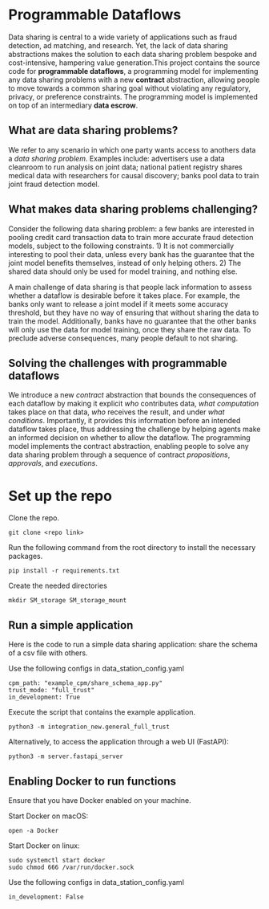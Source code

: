 # Programmable Dataflows

Data sharing is central to a wide variety of applications such as
fraud detection, ad matching, and research. Yet, the lack of data sharing abstractions makes the solution to each data sharing problem
bespoke and cost-intensive, hampering value generation.This project contains the source code for **programmable dataflows**, a programming model 
for implementing any data sharing problems with a new **contract** abstraction, allowing people to move towards a 
common sharing goal without violating any regulatory, privacy, or preference constraints.
The programming model is implemented on top of an intermediary **data escrow**.

## What are data sharing problems?

We refer to any scenario in which one party wants access to anothers data a *data sharing problem*.
Examples include: advertisers use a data cleanroom to run analysis on joint data; national patient
registry shares medical data with researchers for causal discovery; banks pool data to train joint
fraud detection model.

## What makes data sharing problems challenging?

Consider the following data sharing problem: a few banks are interested
in pooling credit card transaction data to train more accurate fraud
detection models, subject to the following constraints. 1) It is not commercially interesting to pool their data, unless every bank has the guarantee that the joint
model benefits themselves, instead of only helping others. 2) The shared data should only
be used for model training, and nothing else.

A main challenge of data sharing is that people lack information
to assess whether a dataflow is desirable before it takes place. For example, the
banks only want to release a joint model if it meets some accuracy threshold,
but they have no way of ensuring that without sharing the data to train the model. Additionally,
banks have no guarantee that the other banks will only use the data for model training, once they share
the raw data. To preclude adverse consequences, many people default to not sharing.

## Solving the challenges with programmable dataflows

We introduce a new *contract* abstraction that bounds the consequences of each dataflow by making it explicit *who* contributes data, *what
computation* takes place on that data, *who* receives the result,
and under *what conditions*. Importantly, it provides this information before an intended dataflow takes place, thus addressing
the challenge by helping agents make an informed decision on
whether to allow the dataflow. The programming model implements the contract abstraction, enabling people to solve
any data sharing problem through a sequence of contract *propositions*, *approvals*, and *executions*.

# Set up the repo

Clone the repo.

    git clone <repo link>

Run the following command from the root directory to install the necessary packages.

    pip install -r requirements.txt

Create the needed directories

    mkdir SM_storage SM_storage_mount

## Run a simple application

Here is the code to run a simple data sharing application: share the schema of a csv file with others.

Use the following configs in data_station_config.yaml

    cpm_path: "example_cpm/share_schema_app.py"
    trust_mode: "full_trust"
    in_development: True

Execute the script that contains the example application.

    python3 -m integration_new.general_full_trust

Alternatively, to access the application through a web UI (FastAPI):

    python3 -m server.fastapi_server

## Enabling Docker to run functions

Ensure that you have Docker enabled on your machine.

Start Docker on macOS:

    open -a Docker

Start Docker on linux:

    sudo systemctl start docker
    sudo chmod 666 /var/run/docker.sock

Use the following configs in data_station_config.yaml

    in_development: False

[//]: # (## Notes For Developers)

[//]: # ( )
[//]: # (Data Station is a computational and data management infrastructure.)

[//]: # (Developers will write applications they want to run on top of Data Station. )

[//]: # (In this section, we explain how to develop applications for Data Station.)

[//]: # ()
[//]: # (An application that can run on Data Station is specified as a python file under the)

[//]: # (example_epm/ directory, called an **EPM file**. An example of an EPM file is:)

[//]: # ()
[//]: # (    example_epm/sharing_consortia.py)

[//]: # ()
[//]: # (Each application &#40;EPM file&#41; exposes to users a set of APIs they can call. )

[//]: # (These are functions tagged with @api_endpoint. These APIs can include functionalities)

[//]: # (like registering a data element, proposing a contract, etc. )

[//]: # (An example of an API endpoint in sharing_consortia.py is)

[//]: # ()
[//]: # (    @api_endpoint)

[//]: # (    def register_de&#40;...&#41;:)

[//]: # ()
[//]: # (A special class of APIs are additionally tagged with @function. )

[//]: # (These are APIs that users can call, that need to access the content of data elements. )

[//]: # (An example of such an API endpoint in sharing_consortia.py is)

[//]: # ()
[//]: # (    @api_endpoint)

[//]: # (    @function)

[//]: # (    def calc_pi_and_pip&#40;&#41;:)

[//]: # ()
[//]: # (Data Station provides a set of default implementation for some of these )

[//]: # (functionalities. Those are written in escrowapi/escrow_api.py.)

[//]: # ()
[//]: # (To run an application once it's written, modify data_station_config.yaml.)

[//]: # ()
[//]: # (    epm_path: "example_epm/<Your EPM File>")

[//]: # ()
[//]: # (You can test the application by writing a script, or interact it through FastAPI )

[//]: # (interface. To use the FastAPI interface, run the following command:)

[//]: # ()
[//]: # (    python3 -m server.fastapi_server)

[//]: # ()
[//]: # (Then, in your browser, enter:)

[//]: # ()
[//]: # (    http://localhost:8000/docs)
